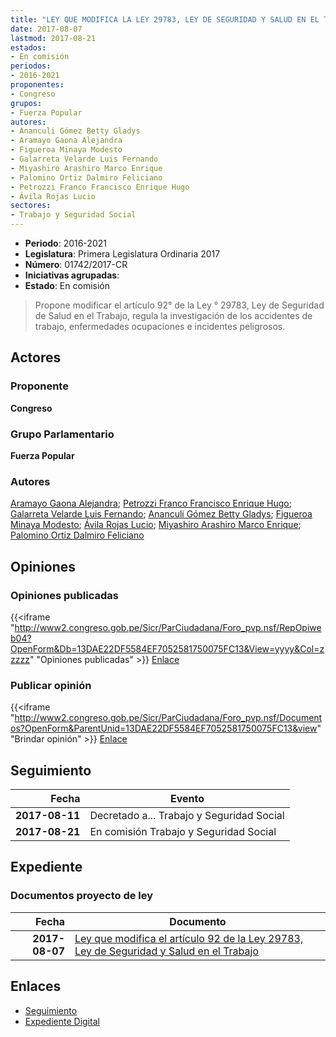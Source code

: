 ```yaml
---
title: "LEY QUE MODIFICA LA LEY 29783, LEY DE SEGURIDAD Y SALUD EN EL TRABAJO"
date: 2017-08-07
lastmod: 2017-08-21
estados:
- En comisión
periodos:
- 2016-2021
proponentes:
- Congreso
grupos:
- Fuerza Popular
autores:
- Ananculi Gómez Betty Gladys
- Aramayo Gaona Alejandra
- Figueroa Minaya Modesto
- Galarreta Velarde Luis Fernando
- Miyashiro Arashiro Marco Enrique
- Palomino Ortiz Dalmiro Feliciano
- Petrozzi Franco Francisco Enrique Hugo
- Ávila Rojas Lucio
sectores:
- Trabajo y Seguridad Social
---
```

- **Periodo**: 2016-2021
- **Legislatura**: Primera Legislatura Ordinaria 2017
- **Número**: 01742/2017-CR
- **Iniciativas agrupadas**: 
- **Estado**: En comisión

> Propone modificar el artículo 92° de la Ley ° 29783, Ley de Seguridad de Salud en el Trabajo, regula la investigación de los accidentes de trabajo, enfermedades ocupaciones e incidentes peligrosos.


## Actores

### Proponente

**Congreso**

### Grupo Parlamentario

**Fuerza Popular**

### Autores

[Aramayo Gaona Alejandra](mailto:mailto:maramayo@congreso.gob.pe); [Petrozzi Franco Francisco Enrique Hugo](mailto:mailto:fpetrozzi@congreso.gob.pe); [Galarreta Velarde Luis Fernando](mailto:mailto:lgalarreta@congreso.gob.pe); [Ananculi Gómez Betty Gladys](mailto:mailto:bananculi@congreso.gob.pe); [Figueroa Minaya Modesto](mailto:mailto:mfigueroam@congreso.gob.pe); [Ávila Rojas Lucio](mailto:mailto:lavilar@congreso.gob.pe); [Miyashiro Arashiro Marco Enrique](mailto:mailto:mmiyashiro@congreso.gob.pe); [Palomino Ortiz Dalmiro Feliciano](mailto:mailto:dfpalomino@congreso.gob.pe)

## Opiniones

### Opiniones publicadas

{{<iframe "http://www2.congreso.gob.pe/Sicr/ParCiudadana/Foro_pvp.nsf/RepOpiweb04?OpenForm&Db=13DAE22DF5584EF7052581750075FC13&View=yyyy&Col=zzzzz" "Opiniones publicadas" >}}
[Enlace](http://www2.congreso.gob.pe/Sicr/ParCiudadana/Foro_pvp.nsf/RepOpiweb04?OpenForm&Db=13DAE22DF5584EF7052581750075FC13&View=yyyy&Col=zzzzz)

### Publicar opinión

{{<iframe "http://www2.congreso.gob.pe/Sicr/ParCiudadana/Foro_pvp.nsf/Documentos?OpenForm&ParentUnid=13DAE22DF5584EF7052581750075FC13&view" "Brindar opinión" >}}
[Enlace](http://www2.congreso.gob.pe/Sicr/ParCiudadana/Foro_pvp.nsf/Documentos?OpenForm&ParentUnid=13DAE22DF5584EF7052581750075FC13&view)


## Seguimiento

| Fecha | Evento |
|------:|--------|
| **2017-08-11** | Decretado a... Trabajo y Seguridad Social |
| **2017-08-21** | En comisión Trabajo y Seguridad Social |

## Expediente

### Documentos proyecto de ley

| Fecha | Documento |
|------:|-----------|
| **2017-08-07** | [Ley que modifica el artículo 92 de la Ley 29783, Ley de Seguridad y Salud en el Trabajo](http://www.leyes.congreso.gob.pe/Documentos/2016_2021/Proyectos_de_Ley_y_de_Resoluciones_Legislativas/PL0174220170807..pdf) |

## Enlaces

- [Seguimiento](http://www2.congreso.gob.pe/Sicr/TraDocEstProc/CLProLey2016.nsf/f7fff46988ca05b1052578e100829cc7/730cad2aecd49ab505258175007949eb?OpenDocument)
- [Expediente Digital](http://www2.congreso.gob.pe/Sicr/TraDocEstProc/Expvirt_2011.nsf/visbusqptramdoc1621/01742?opendocument)

